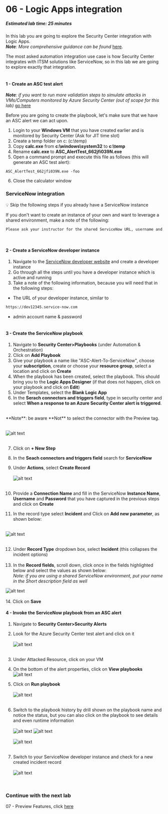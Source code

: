 ﻿# 06 - Logic Apps integration
##### Estimated lab time: 25 minutes
In this lab you are going to explore the Security Center integration with Logic Apps.<br>
***Note**: More comprehensive guidance can be found* <a href="https://techcommunity.microsoft.com/t5/Security-Identity/Automate-Azure-Security-Center-actions-with-Playbooks-and/td-p/264843" target="_blank">here</a>.

The most asked automation integration use case is how Security Center integrates with ITSM solutions like ServiceNow, so in this lab we are going to explore exactly that integration.<br><br>

#### 1 - Create an ASC test alert
***Note**: if you want to run more validation steps to simulate attacks in VMs/Computers monitored by Azure Security Center (out of scope for this lab)* <a href="https://gallery.technet.microsoft.com/Azure-Security-Center-549aa7a4" target="_blank">go here</a><br>

Before you are going to create the playbook, let's make sure that we have an ASC alert we can act upon.
1. Login to your **Windows VM** that you have created earlier and is monitored by Security Center (Ask for JIT time slot)
2. Create a temp folder on c: (c:\temp)
3. Copy **calc.exe** from **c:\windows\system32** to **c:\temp**
4. Rename **calc.exe** to **ASC_AlertTest_662jfi039N.exe**
5. Open a command prompt and execute this file as follows (this will generate an ASC test alert):
```dos
ASC_AlertTest_662jfi039N.exe -foo
```

6. Close the calculator window

### ServiceNow integration
:bulb: Skip the following steps if you already have a ServiceNow instance <br>

If you don't want to create an instance of your own and want to leverage a shared environment, make a note of the following:
```txt
Please ask your instructor for the shared ServiceNow URL, username and password
```
<br>

#### 2 - Create a ServiceNow developer instance
1. Navigate to the <a href="https://signon.service-now.com/ssoregister.do?redirectUri=https://developer.servicenow.com" target="_blank">ServiceNow developer website</a> and create a developer instance
2. Go through all the steps until you have a developer instance which is active and running
3. Take a note of the following information, because you will need that in the following steps:
- The URL of your developer instance, similar to
```txt
https://dev12345.service-now.com
```
- admin account name & password <br><br>

#### 3 - Create the ServiceNow playbook


1. Navigate to **Security Center>Playbooks** (under Automation & Orchestration)
2. Click on **Add Playbook**
3. Give your playbook a name like "ASC-Alert-To-ServiceNow", choose your **subscription**, create or choose your **resource group**, select a location and click on **Create**
4. When the playbook has been created, select the playbook. This should bring you to the **Logic Apps Designer** (if that does not happen, click on your playbook and click on **Edit**)
5. Under Templates, select the **Blank Logic App**
6. In the **Serach connectors and triggers field**, type in security center and select **When a response to an Azure Security Center alert is triggered**.
 <br>
**Note**: be aware **Not** to select the connector with the Preview tag.<br><br>

![alt text](https://raw.githubusercontent.com/yaniv-shasha/Azure-Security-Center-1/master/Labs/06%20-%20Logic%20App%20integration/Screenshots/asc_trigger.png
)<br><br>

7. Click on **+ New Step**
8. In the **Seach connectors and triggers field** search for **ServiceNow**
9. Under **Actions**, select **Create Record**<br><br>
![alt text](https://raw.githubusercontent.com/yaniv-shasha/Azure-Security-Center-1/master/Labs/06%20-%20Logic%20App%20integration/Screenshots/ServiceNowConnection.png
)<br><br>


10. Provide a **Connection Name** and fill in the ServiceNow **Instance Name**, **Username** and **Password** that you have captured in the previous steps and click on **Create**
11. In the record type select **Incident** and Click on **Add new parameter**, as shown below:<br><br>


![alt text](https://raw.githubusercontent.com/yaniv-shasha/Azure-Security-Center-1/master/Labs/06%20-%20Logic%20App%20integration/Screenshots/playbook.PNG
)<br><br>

12. Under **Record Type** dropdown box, select **Incident** (this collapses the incident options)<br><br>
13. In the **Record fields**, scroll down, click once in the fields highlighted below and select the values as shown below:<br>
*Note: if you are using a shared ServiceNow environment, put your name in the Short description field as well*<br>


![alt text](https://raw.githubusercontent.com/yaniv-shasha/Azure-Security-Center-1/master/Labs/06%20-%20Logic%20App%20integration/Screenshots/record%20Fields.png
)<br><br>
14. Click on **Save**

#### 4 - Invoke the ServiceNow playbook from an ASC alert
1. Navigate to **Security Center>Security Alerts**
2. Look for the Azure Security Center test alert and click on it<br><br>
![alt text](https://raw.githubusercontent.com/yaniv-shasha/Azure-Security-Center-1/master/Labs/06%20-%20Logic%20App%20integration/Screenshots/test_alert.png
)<br><br>
3. Under Attacked Resource, click on your VM
4. On the bottom of the alert properties, click on **View playbooks**<br>
![alt text](https://raw.githubusercontent.com/yaniv-shasha/Azure-Security-Center-1/master/Labs/06%20-%20Logic%20App%20integration/Screenshots/view_playbooks_button.png)

5. Click on **Run playbook**<br><br>
![alt text](https://raw.githubusercontent.com/yaniv-shasha/Azure-Security-Center-1/master/Labs/06%20-%20Logic%20App%20integration/Screenshots/run_playbook.png
)<br><br>
6. Switch to the playbook history by drill shown on the playbook name and notice the status, but you can also click on the playbook to see details and even runtime information <br><br>
![alt text](https://raw.githubusercontent.com/yaniv-shasha/Azure-Security-Center-1/master/Labs/06%20-%20Logic%20App%20integration/Screenshots/showHistory.png) 
![alt text](https://raw.githubusercontent.com/yaniv-shasha/Azure-Security-Center-1/master/Labs/06%20-%20Logic%20App%20integration/Screenshots/showHistory02.png) <br><br>
![alt text](https://raw.githubusercontent.com/yaniv-shasha/Azure-Security-Center-1/master/Labs/06%20-%20Logic%20App%20integration/Screenshots/playbook_history_details.png)<br><br>



7. Switch to your ServiceNow developer instance and check for a new created incident record<br><br>
![alt text](https://raw.githubusercontent.com/yaniv-shasha/Azure-Security-Center-1/master/Labs/06%20-%20Logic%20App%20integration/Screenshots/snow_record.png)

<br>

### Continue with the next lab
07 - Preview Features, click <a href="https://github.com/yaniv-shasha/Azure-Security-Center-1/tree/master/Labs/07%20-%20Preview%20Features" target="_blank">here</a>

